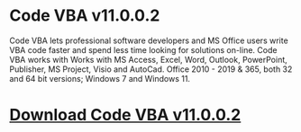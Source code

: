 # Code VBA v11.0.0.2

Code VBA lets professional software developers and MS Office users write VBA code faster and spend less time looking for solutions on-line. Code VBA works with Works with MS Access, Excel, Word, Outlook, PowerPoint, Publisher, MS Project, Visio and AutoCad. Office 2010 - 2019 & 365, both 32 and 64 bit versions; Windows 7 and Windows 11.

# [Download Code VBA v11.0.0.2](https://developer.team/misc-development/35206-code-vba-v11002.html)
